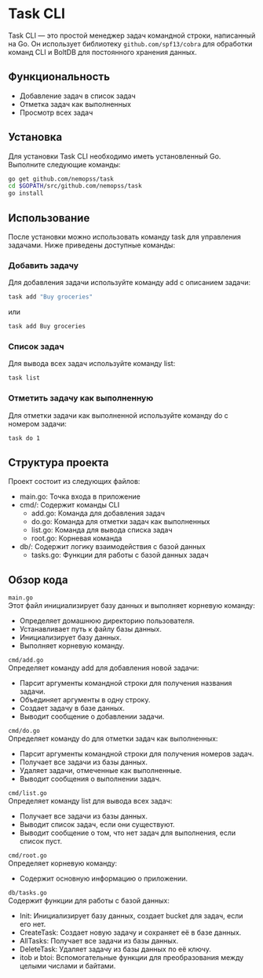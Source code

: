 # Task CLI

Task CLI — это простой менеджер задач командной строки, написанный на Go. Он использует библиотеку `github.com/spf13/cobra` для обработки команд CLI и BoltDB для постоянного хранения данных.

## Функциональность

- Добавление задач в список задач
- Отметка задач как выполненных
- Просмотр всех задач

## Установка

Для установки Task CLI необходимо иметь установленный Go. Выполните следующие команды:

```sh
go get github.com/nemopss/task
cd $GOPATH/src/github.com/nemopss/task
go install
```
## Использование
После установки можно использовать команду task для управления задачами. Ниже приведены доступные команды:

### Добавить задачу
Для добавления задачи используйте команду add с описанием задачи:

```sh
task add "Buy groceries"
```
или
```sh
task add Buy groceries
```
### Список задач
Для вывода всех задач используйте команду list:

```sh
task list
```
### Отметить задачу как выполненную
Для отметки задачи как выполненной используйте команду do с номером задачи:

```sh
task do 1
```
## Структура проекта
Проект состоит из следующих файлов:

- main.go: Точка входа в приложение
- cmd/: Содержит команды CLI
  - add.go: Команда для добавления задач
  - do.go: Команда для отметки задач как выполненных
  - list.go: Команда для вывода списка задач
  - root.go: Корневая команда
- db/: Содержит логику взаимодействия с базой данных
  - tasks.go: Функции для работы с базой данных задач
## Обзор кода
```main.go```  
Этот файл инициализирует базу данных и выполняет корневую команду:
- Определяет домашнюю директорию пользователя.
- Устанавливает путь к файлу базы данных.
- Инициализирует базу данных.
- Выполняет корневую команду.

```cmd/add.go```  
Определяет команду add для добавления новой задачи:
- Парсит аргументы командной строки для получения названия задачи.
- Объединяет аргументы в одну строку.
- Создает задачу в базе данных.
- Выводит сообщение о добавлении задачи.
  
```cmd/do.go```  
Определяет команду do для отметки задач как выполненных:
- Парсит аргументы командной строки для получения номеров задач.
- Получает все задачи из базы данных.
- Удаляет задачи, отмеченные как выполненные.
- Выводит сообщения о выполнении задач.

```cmd/list.go```  
Определяет команду list для вывода всех задач:
- Получает все задачи из базы данных.
- Выводит список задач, если они существуют.
- Выводит сообщение о том, что нет задач для выполнения, если список пуст.

```cmd/root.go```  
Определяет корневую команду:
- Содержит основную информацию о приложении.
  
```db/tasks.go```  
Содержит функции для работы с базой данных:

- Init: Инициализирует базу данных, создает bucket для задач, если его нет.
- CreateTask: Создает новую задачу и сохраняет её в базе данных.
- AllTasks: Получает все задачи из базы данных.
- DeleteTask: Удаляет задачу из базы данных по её ключу.
- itob и btoi: Вспомогательные функции для преобразования между целыми числами и байтами.
